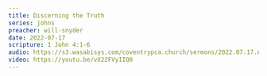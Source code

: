 ```yaml
---
title: Discerning the Truth
series: johns
preacher: will-snyder
date: 2022-07-17
scripture: 1 John 4:1-6
audio: https://s3.wasabisys.com/coventrypca.church/sermons/2022.07.17.A Discerning the Truth - Will Snyder.mp3
video: https://youtu.be/vX22FVyIIQ0
---
```

